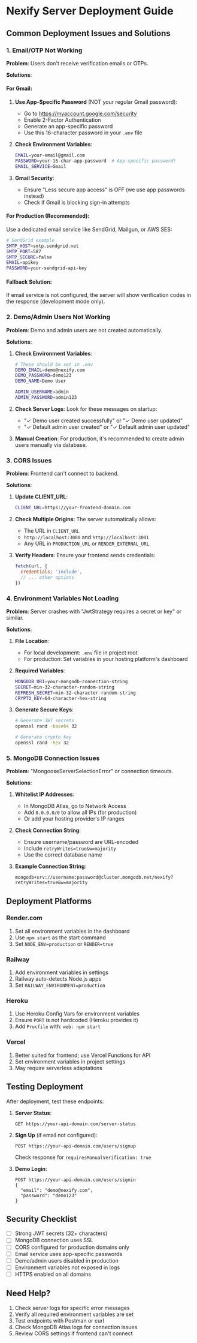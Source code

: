 # Nexify Server Deployment Guide

## Common Deployment Issues and Solutions

### 1. Email/OTP Not Working

**Problem**: Users don't receive verification emails or OTPs.

**Solutions**:

#### For Gmail:
1. **Use App-Specific Password** (NOT your regular Gmail password):
   - Go to https://myaccount.google.com/security
   - Enable 2-Factor Authentication
   - Generate an app-specific password
   - Use this 16-character password in your `.env` file

2. **Check Environment Variables**:
   ```bash
   EMAIL=your-email@gmail.com
   PASSWORD=your-16-char-app-password  # App-specific password!
   EMAIL_SERVICE=Gmail
   ```

3. **Gmail Security**:
   - Ensure "Less secure app access" is OFF (we use app passwords instead)
   - Check if Gmail is blocking sign-in attempts

#### For Production (Recommended):
Use a dedicated email service like SendGrid, Mailgun, or AWS SES:

```bash
# SendGrid example
SMTP_HOST=smtp.sendgrid.net
SMTP_PORT=587
SMTP_SECURE=false
EMAIL=apikey
PASSWORD=your-sendgrid-api-key
```

#### Fallback Solution:
If email service is not configured, the server will show verification codes in the response (development mode only).

### 2. Demo/Admin Users Not Working

**Problem**: Demo and admin users are not created automatically.

**Solutions**:

1. **Check Environment Variables**:
   ```bash
   # These should be set in .env
   DEMO_EMAIL=demo@nexify.com
   DEMO_PASSWORD=demo123
   DEMO_NAME=Demo User
   
   ADMIN_USERNAME=admin
   ADMIN_PASSWORD=admin123
   ```

2. **Check Server Logs**:
   Look for these messages on startup:
   - "✓ Demo user created successfully" or "✓ Demo user updated"
   - "✓ Default admin user created" or "✓ Default admin user updated"

3. **Manual Creation**:
   For production, it's recommended to create admin users manually via database.

### 3. CORS Issues

**Problem**: Frontend can't connect to backend.

**Solutions**:

1. **Update CLIENT_URL**:
   ```bash
   CLIENT_URL=https://your-frontend-domain.com
   ```

2. **Check Multiple Origins**:
   The server automatically allows:
   - The URL in `CLIENT_URL`
   - `http://localhost:3000` and `http://localhost:3001`
   - Any URL in `PRODUCTION_URL` or `RENDER_EXTERNAL_URL`

3. **Verify Headers**:
   Ensure your frontend sends credentials:
   ```javascript
   fetch(url, {
     credentials: 'include',
     // ... other options
   })
   ```

### 4. Environment Variables Not Loading

**Problem**: Server crashes with "JwtStrategy requires a secret or key" or similar.

**Solutions**:

1. **File Location**:
   - For local development: `.env` file in project root
   - For production: Set variables in your hosting platform's dashboard

2. **Required Variables**:
   ```bash
   MONGODB_URI=your-mongodb-connection-string
   SECRET=min-32-character-random-string
   REFRESH_SECRET=min-32-character-random-string
   CRYPTO_KEY=64-character-hex-string
   ```

3. **Generate Secure Keys**:
   ```bash
   # Generate JWT secrets
   openssl rand -base64 32
   
   # Generate crypto key
   openssl rand -hex 32
   ```

### 5. MongoDB Connection Issues

**Problem**: "MongooseServerSelectionError" or connection timeouts.

**Solutions**:

1. **Whitelist IP Addresses**:
   - In MongoDB Atlas, go to Network Access
   - Add `0.0.0.0/0` to allow all IPs (for production)
   - Or add your hosting provider's IP ranges

2. **Check Connection String**:
   - Ensure username/password are URL-encoded
   - Include `retryWrites=true&w=majority`
   - Use the correct database name

3. **Example Connection String**:
   ```
   mongodb+srv://username:password@cluster.mongodb.net/nexify?retryWrites=true&w=majority
   ```

## Deployment Platforms

### Render.com
1. Set all environment variables in the dashboard
2. Use `npm start` as the start command
3. Set `NODE_ENV=production` or `RENDER=true`

### Railway
1. Add environment variables in settings
2. Railway auto-detects Node.js apps
3. Set `RAILWAY_ENVIRONMENT=production`

### Heroku
1. Use Heroku Config Vars for environment variables
2. Ensure `PORT` is not hardcoded (Heroku provides it)
3. Add `Procfile` with: `web: npm start`

### Vercel
1. Better suited for frontend; use Vercel Functions for API
2. Set environment variables in project settings
3. May require serverless adaptations

## Testing Deployment

After deployment, test these endpoints:

1. **Server Status**:
   ```
   GET https://your-api-domain.com/server-status
   ```

2. **Sign Up** (if email not configured):
   ```
   POST https://your-api-domain.com/users/signup
   ```
   Check response for `requiresManualVerification: true`

3. **Demo Login**:
   ```
   POST https://your-api-domain.com/users/signin
   {
     "email": "demo@nexify.com",
     "password": "demo123"
   }
   ```

## Security Checklist

- [ ] Strong JWT secrets (32+ characters)
- [ ] MongoDB connection uses SSL
- [ ] CORS configured for production domains only
- [ ] Email service uses app-specific passwords
- [ ] Demo/admin users disabled in production
- [ ] Environment variables not exposed in logs
- [ ] HTTPS enabled on all domains

## Need Help?

1. Check server logs for specific error messages
2. Verify all required environment variables are set
3. Test endpoints with Postman or curl
4. Check MongoDB Atlas logs for connection issues
5. Review CORS settings if frontend can't connect